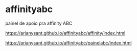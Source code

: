 # affinityabc
painel de apoio pra affinity ABC


https://arianysant.github.io/affinityabc/affinity/index.html

https://arianysant.github.io/affinityabc/painelabc/index.html
